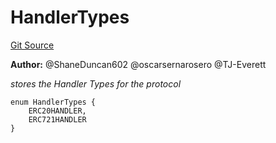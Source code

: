 # HandlerTypes
[Git Source](https://github.com/thrackle-io/tron/blob/f74908398c760797afd44dcdc70a8e3cb8ae80a1/src/client/token/HandlerTypeEnum.sol)

**Author:**
@ShaneDuncan602 @oscarsernarosero @TJ-Everett

*stores the Handler Types for the protocol*


```solidity
enum HandlerTypes {
    ERC20HANDLER,
    ERC721HANDLER
}
```

